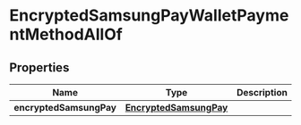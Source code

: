 

# EncryptedSamsungPayWalletPaymentMethodAllOf

## Properties

Name | Type | Description | Notes
------------ | ------------- | ------------- | -------------
**encryptedSamsungPay** | [**EncryptedSamsungPay**](EncryptedSamsungPay.md) |  | 



